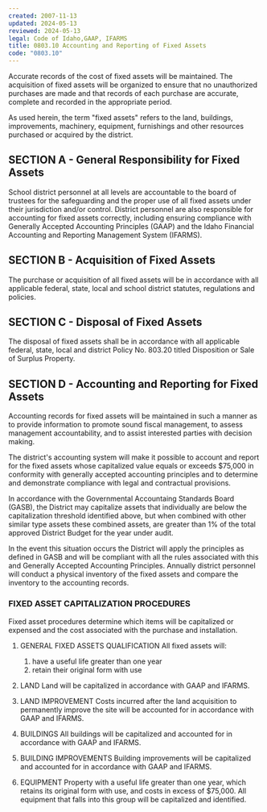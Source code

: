 ```yaml
---
created: 2007-11-13
updated: 2024-05-13
reviewed: 2024-05-13
legal: Code of Idaho,GAAP, IFARMS
title: 0803.10 Accounting and Reporting of Fixed Assets
code: "0803.10"
---
```


Accurate records of the cost of fixed assets will be maintained. The acquisition of fixed assets will be organized to ensure that no unauthorized purchases are made and that records of each purchase are accurate, complete and recorded in the appropriate period.

As used herein, the term "fixed assets" refers to the land, buildings, improvements, machinery, equipment, furnishings and other resources purchased or acquired by the district.

## SECTION A - General Responsibility for Fixed Assets

School district personnel at all levels are accountable to the board of trustees for the safeguarding and the proper use of all fixed assets under their jurisdiction and/or control. District personnel are also responsible for accounting for fixed assets correctly, including ensuring compliance with Generally Accepted Accounting Principles (GAAP) and the Idaho Financial Accounting and Reporting Management System (IFARMS).

## SECTION B - Acquisition of Fixed Assets

The purchase or acquisition of all fixed assets will be in accordance with all applicable federal, state, local and school district statutes, regulations and policies.

## SECTION C - Disposal of Fixed Assets

The disposal of fixed assets shall be in accordance with all applicable federal, state, local and district Policy No. 803.20 titled Disposition or Sale of Surplus Property.

## SECTION D - Accounting and Reporting for Fixed Assets

Accounting records for fixed assets will be maintained in such a manner as to provide information to promote sound fiscal management, to assess management accountability, and to assist interested parties with decision making.

The district's accounting system will make it possible to account and report for the fixed assets whose capitalized value equals or exceeds $75,000 in conformity with generally accepted accounting principles and to determine and demonstrate compliance with legal and contractual provisions.

In accordance with the Governmental Accountaing Standards Board (GASB), the District may capitalize assets that individually are below the capitalization threshold identified above, but when combined with other similar type assets these combined assets, are greater than 1% of the total approved District Budget for the year under audit.

In the event this situation occurs the District will apply the principles as defined in GASB and will be compliant with all the rules associated with this and Generally Accepted Accounting Principles. Annually district personnel will conduct a physical inventory of the fixed assets and compare the inventory to the accounting records.

### FIXED ASSET CAPITALIZATION PROCEDURES

Fixed asset procedures determine which items will be capitalized or expensed and the cost associated with the purchase and installation.

1. GENERAL FIXED ASSETS QUALIFICATION
All fixed assets will:
	1. have a useful life greater than one year
	1. retain their original form with use

2. LAND
Land will be capitalized in accordance with GAAP and IFARMS.

3. LAND IMPROVEMENT
Costs incurred after the land acquisition to permanently improve the site will be accounted for in accordance with GAAP and IFARMS.

4. BUILDINGS
All buildings will be capitalized and accounted for in accordance with GAAP and IFARMS.

5. BUILDING IMPROVEMENTS
Building improvements will be capitalized and accounted for in accordance with GAAP and IFARMS.

6. EQUIPMENT
Property with a useful life greater than one year, which retains its original form with use, and costs in excess of $75,000. All equipment that falls into this group will be capitalized and identified.

